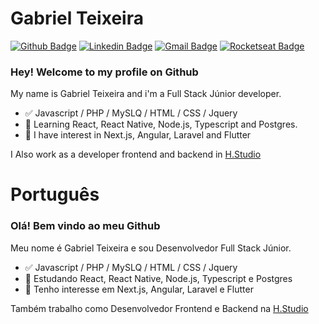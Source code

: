 
<!--
### Hi there 👋
**Gabriel-Teixeira/Gabriel-Teixeira** is a ✨ _special_ ✨ repository because its `README.md` (this file) appears on your GitHub profile.

Here are some ideas to get you started:

- 🔭 I’m currently working on ...
- 🌱 I’m currently learning ...
- 👯 I’m looking to collaborate on ...
- 🤔 I’m looking for help with ...
- 💬 Ask me about ...
- 📫 How to reach me: ...
- 😄 Pronouns: ...
- ⚡ Fun fact: ...
-->

# Gabriel Teixeira 

[![Github Badge](https://img.shields.io/badge/-Github-000?style=flat-square&logo=Github&logoColor=white&link=https://github.com/lucasgdb)](https://github.com/Gabriel-Teixeira)
[![Linkedin Badge](https://img.shields.io/badge/-LinkedIn-blue?style=flat-square&logo=Linkedin&logoColor=white&link=https://www.linkedin.com/in/gabriel-nt/)](https://www.linkedin.com/in/gabriel-nt/)
[![Gmail Badge](https://img.shields.io/badge/-Gmail-c14438?style=flat-square&logo=Gmail&logoColor=white&link=mailto:gabrielnt.dev@gmail.com)](mailto:gabrielnt.dev@gmail.com)
[![Rocketseat Badge](https://img.shields.io/badge/Rocketseat-8257e5?style=flat-square&link=https://app.rocketseat.com.br/me/gabriel-teixeira/)](https://app.rocketseat.com.br/me/gabriel-teixeira)

### Hey! Welcome to my profile on Github

My name is Gabriel Teixeira and i'm a Full Stack Júnior developer.

- ✅ Javascript / PHP / MySLQ / HTML / CSS / Jquery
- 📕 Learning React, React Native, Node.js, Typescript and Postgres.
- 📖 I have interest in Next.js, Angular, Laravel and Flutter

I Also work as a developer frontend and backend in [H.Studio](http://hstudio.com.br/)

# Português
### Olá! Bem vindo ao meu Github

Meu nome é Gabriel Teixeira e sou Desenvolvedor Full Stack Júnior.

- ✅ Javascript / PHP / MySLQ / HTML / CSS / Jquery
- 📕 Estudando React, React Native, Node.js, Typescript e Postgres
- 📖 Tenho interesse em Next.js, Angular, Laravel e Flutter

Também trabalho como Desenvolvedor Frontend e Backend na [H.Studio](http://hstudio.com.br/)

